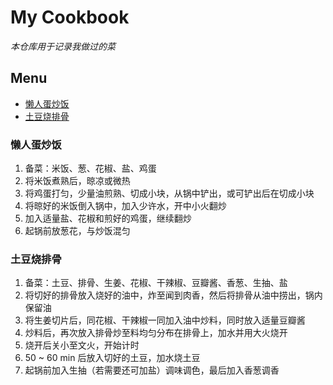 # My Cookbook

_本仓库用于记录我做过的菜_

## Menu

- [懒人蛋炒饭](#懒人蛋炒饭)
- [土豆烧排骨](#土豆烧排骨)

### 懒人蛋炒饭

1. 备菜：米饭、葱、花椒、盐、鸡蛋
2. 将米饭煮熟后，晾凉或微热
3. 将鸡蛋打匀，少量油煎熟、切成小块，从锅中铲出，或可铲出后在切成小块
4. 将晾好的米饭倒入锅中，加入少许水，开中小火翻炒
5. 加入适量盐、花椒和煎好的鸡蛋，继续翻炒
6. 起锅前放葱花，与炒饭混匀

### 土豆烧排骨

1. 备菜：土豆、排骨、生姜、花椒、干辣椒、豆瓣酱、香葱、生抽、盐
2. 将切好的排骨放入烧好的油中，炸至闻到肉香，然后将排骨从油中捞出，锅内保留油
3. 将生姜切片后，同花椒、干辣椒一同加入油中炒料，同时放入适量豆瓣酱
4. 炒料后，再次放入排骨炒至料均匀分布在排骨上，加水并用大火烧开
5. 烧开后关小至文火，开始计时
6. 50 ~ 60 min 后放入切好的土豆，加水烧土豆
7. 起锅前加入生抽（若需要还可加盐）调味调色，最后加入香葱调香

